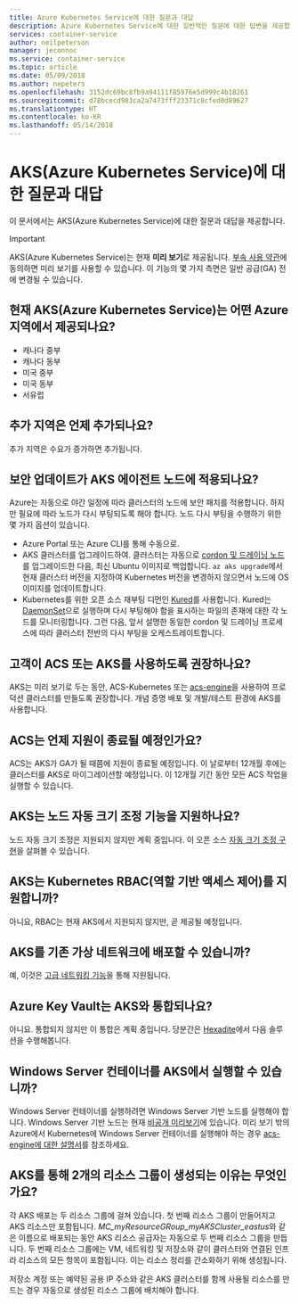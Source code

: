 ```yaml
---
title: Azure Kubernetes Service에 대한 질문과 대답
description: Azure Kubernetes Service에 대한 일반적인 질문에 대한 답변을 제공합니다.
services: container-service
author: neilpeterson
manager: jeconnoc
ms.service: container-service
ms.topic: article
ms.date: 05/09/2018
ms.author: nepeters
ms.openlocfilehash: 3152dc69bc8fb9a94111f85976e5d999c4b18261
ms.sourcegitcommit: d78bcecd983ca2a7473fff23371c8cfed0d89627
ms.translationtype: HT
ms.contentlocale: ko-KR
ms.lasthandoff: 05/14/2018
---
```

# <a name="frequently-asked-questions-about-azure-kubernetes-service-aks"></a>AKS(Azure Kubernetes Service)에 대한 질문과 대답

이 문서에서는 AKS(Azure Kubernetes Service)에 대한 질문과 대답을 제공합니다.

> [!IMPORTANT]
> AKS(Azure Kubernetes Service)는 현재 **미리 보기**로 제공됩니다. [부속 사용 약관](https://azure.microsoft.com/support/legal/preview-supplemental-terms/)에 동의하면 미리 보기를 사용할 수 있습니다. 이 기능의 몇 가지 측면은 일반 공급(GA) 전에 변경될 수 있습니다.
>

## <a name="which-azure-regions-provide-the-azure-kubernetes-service-aks-today"></a>현재 AKS(Azure Kubernetes Service)는 어떤 Azure 지역에서 제공되나요?

- 캐나다 중부
- 캐나다 동부
- 미국 중부
- 미국 동부
- 서유럽

## <a name="when-will-additional-regions-be-added"></a>추가 지역은 언제 추가되나요?

추가 지역은 수요가 증가하면 추가됩니다.

## <a name="are-security-updates-applied-to-aks-agent-nodes"></a>보안 업데이트가 AKS 에이전트 노드에 적용되나요?

Azure는 자동으로 야간 일정에 따라 클러스터의 노드에 보안 패치를 적용합니다. 하지만 필요에 따라 노드가 다시 부팅되도록 해야 합니다. 노드 다시 부팅을 수행하기 위한 몇 가지 옵션이 있습니다.

- Azure Portal 또는 Azure CLI를 통해 수동으로.
- AKS 클러스터를 업그레이드하여. 클러스터는 자동으로 [cordon 및 드레이닝 노드](https://kubernetes.io/docs/tasks/administer-cluster/safely-drain-node/)를 업그레이드한 다음, 최신 Ubuntu 이미지로 백업합니다. `az aks upgrade`에서 현재 클러스터 버전을 지정하여 Kubernetes 버전을 변경하지 않으면서 노드에 OS 이미지를 업데이트합니다.
- Kubernetes를 위한 오픈 소스 재부팅 디먼인 [Kured](https://github.com/weaveworks/kured)를 사용합니다. Kured는 [DaemonSet](https://kubernetes.io/docs/concepts/workloads/controllers/daemonset/)으로 실행하며 다시 부팅해야 함을 표시하는 파일의 존재에 대한 각 노드를 모니터링합니다. 그런 다음, 앞서 설명한 동일한 cordon 및 드레이닝 프로세스에 따라 클러스터 전반의 다시 부팅을 오케스트레이트합니다.

## <a name="do-you-recommend-customers-use-acs-or-aks"></a>고객이 ACS 또는 AKS를 사용하도록 권장하나요?

AKS는 미리 보기로 두는 동안, ACS-Kubernetes 또는 [acs-engine](https://github.com/azure/acs-engine)을 사용하여 프로덕션 클러스터를 만들도록 권장합니다. 개념 증명 배포 및 개발/테스트 환경에 AKS를 사용합니다.

## <a name="when-will-acs-be-deprecated"></a>ACS는 언제 지원이 종료될 예정인가요?

ACS는 AKS가 GA가 될 때쯤에 지원이 종료될 예정입니다. 이 날로부터 12개월 후에는 클러스터를 AKS로 마이그레이션할 예정입니다. 이 12개월 기간 동안 모든 ACS 작업을 실행할 수 있습니다.

## <a name="does-aks-support-node-autoscaling"></a>AKS는 노드 자동 크기 조정 기능을 지원하나요?

노드 자동 크기 조정은 지원되지 않지만 계획 중입니다. 이 오픈 소스 [자동 크기 조정 구현][auto-scaler]을 살펴볼 수 있습니다.

## <a name="does-aks-support-kubernetes-role-based-access-control-rbac"></a>AKS는 Kubernetes RBAC(역할 기반 액세스 제어)를 지원합니까?

아니요, RBAC는 현재 AKS에서 지원되지 않지만, 곧 제공될 예정입니다.

## <a name="can-i-deploy-aks-into-my-existing-virtual-network"></a>AKS를 기존 가상 네트워크에 배포할 수 있습니까?

예, 이것은 [고급 네트워킹 기능](https://github.com/MicrosoftDocs/azure-docs/blob/master/articles/aks/networking-overview.md)을 통해 지원됩니다.

## <a name="is-azure-key-vault-integrated-with-aks"></a>Azure Key Vault는 AKS와 통합되나요?

아니요. 통합되지 않지만 이 통합은 계획 중입니다. 당분간은 [Hexadite][hexadite]에서 다음 솔루션을 수행해봅니다.

## <a name="can-i-run-windows-server-containers-on-aks"></a>Windows Server 컨테이너를 AKS에서 실행할 수 있습니까?

Windows Server 컨테이너를 실행하려면 Windows Server 기반 노드를 실행해야 합니다. Windows Server 기반 노드는 현재 [비공개 미리보기](https://azure.microsoft.com/en-us/blog/kubernetes-on-azure/)에 있습니다. 미리 보기 밖의 Azure에서 Kubernetes에 Windows Server 컨테이너를 실행해야 하는 경우 [acs-engine에 대한 설명서](https://github.com/Azure/acs-engine/blob/master/docs/kubernetes/windows.md)를 참조하세요.

## <a name="why-are-two-resource-groups-created-with-aks"></a>AKS를 통해 2개의 리소스 그룹이 생성되는 이유는 무엇인가요?

각 AKS 배포는 두 리소스 그룹에 걸쳐 있습니다. 첫 번째 리소스 그룹이 만들어지고 AKS 리소스만 포함됩니다. *MC_myResourceGRoup_myAKSCluster_eastus*와 같은 이름으로 배포되는 동안 AKS 리소스 공급자는 자동으로 두 번째 리소스 그룹을 만듭니다. 두 번째 리소스 그룹에는 VM, 네트워킹 및 저장소와 같이 클러스터와 연결된 인프라 리소스의 모든 항목이 포함됩니다. 이는 리소스 정리를 간소화하기 위해 생성됩니다.

저장소 계정 또는 예약된 공용 IP 주소와 같은 AKS 클러스터를 함께 사용될 리소스를 만드는 경우 자동으로 생성된 리소스 그룹에 배치해야 합니다.

<!-- LINKS - external -->
[auto-scaler]: https://github.com/kubernetes/autoscaler
[hexadite]: https://github.com/Hexadite/acs-keyvault-agent
